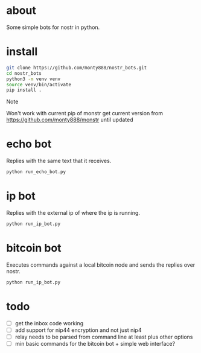 # about
Some simple bots for nostr in python.

# install

```sh
git clone https://github.com/monty888/nostr_bots.git  
cd nostr_bots  
python3 -m venv venv   
source venv/bin/activate      
pip install .
```

> [!Note]  
Won't work with current pip of monstr get current version from https://github.com/monty888/monstr
until updated


# echo bot
Replies with the same text that it receives.

```sh
python run_echo_bot.py
```

# ip bot
Replies with the external ip of where the ip is running.

```sh
python run_ip_bot.py
```

# bitcoin bot
Executes commands against a local bitcoin node and sends the replies over nostr.
```sh
python run_ip_bot.py
```

# todo

- [ ] get the inbox code working
- [ ] add support for nip44 encryption and not just nip4
- [ ] relay needs to be parsed from command line at least plus other options
- [ ] min basic commands for the bitcoin bot + simple web interface?
